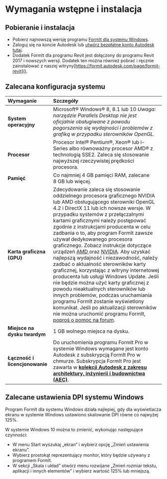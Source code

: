 # Wymagania wstępne i instalacja

## Pobieranie i instalacja

* Pobierz najnowszą wersję programu [FormIt dla systemu Windows](https://formit.autodesk.com/page/download).
* Zaloguj się na koncie Autodesk lub [utwórz bezpłatne konto Autodesk tutaj](https://accounts.autodesk.com/).
* Dodatek FormIt dla programu Revit jest dołączony do programu Revit 2017 i nowszych wersji. Dodatek ten można również pobrać i ręcznie zainstalować z naszej witryny[https://formit.autodesk.com/page/formit-revit]().

## Zalecana konfiguracja systemu

| Wymaganie | Szczegóły |
| :--- | :--- |
| **System operacyjny** | Microsoft® Windows® 8, 8.1 lub 10 _Uwaga: narzędzie Parallels Desktop nie jest oficjalnie obsługiwane z powodu pogorszenia się wydajności i problemów z grafiką w przypadku sterowników OpenGL._ |
| **Procesor** | Procesor Intel® Pentium®, Xeon® lub i-Series albo równoważny procesor AMD® z technologią SSE2. Zaleca się stosowanie najwyższej rzeczywistej prędkości procesora. |
| **Pamięć** | Co najmniej 4 GB pamięci RAM, zalecane 8 GB lub więcej. |
| **Karta graficzna \(GPU\)** | Zdecydowanie zaleca się stosowanie oddzielnego procesora graficznego NVIDIA lub AMD obsługującego sterowniki OpenGL 4.2 i DirectX 11 lub ich nowsze wersje. W przypadku systemów z przełączalnymi kartami graficznymi należy postępować zgodnie z instrukcjami producenta w celu zadbania o to, aby program FormIt zawsze używał dedykowanego procesora graficznego. Zobacz instrukcje dotyczące urządzeń [AMD ](https://www.amd.com/en/support/kb/faq/dh-017)oraz [NVIDIA](http://nvidia.custhelp.com/app/answers/detail/a_id/2615/kw/manage%203d%20settings/related/1). Aby uzyskać najlepszą wydajność i niezawodność, należy zadbać o aktualność sterowników karty graficznej, korzystając z witryny internetowej producenta lub usługi Windows Update. Jeśli nie będzie można użyć karty graficznej z powodu nieaktualnych sterowników lub innych problemów, podczas uruchamiania programu FormIt zostanie wyświetlony komunikat. Jeśli po aktualizacji sterowników nie można uruchomić programu FormIt, [poproś o pomoc na forum](https://forums.autodesk.com/t5/formit-forum/bd-p/142?profile.language=en). |
| **Miejsce na dysku twardym** | 1 GB wolnego miejsca na dysku. |
| **Łączność i licencjonowanie** | Do uruchomienia programu FormIt Pro w systemie Windows wymagane jest konto Autodesk z subskrypcją FormIt Pro w chmurze. Subskrypcja FormIt Pro jest zawarta w [**kolekcji Autodesk z zakresu architektury, inżynierii i budownictwa (AEC)**](https://www.autodesk.pl/collections/architecture-engineering-construction/overview). |

## Zalecane ustawienia DPI systemu Windows

Program FormIt dla systemu Windows działa najlepiej, gdy dla wyświetlacza ekranu w systemie Windows ustawiono skalowanie DPI równe co najwyżej 125%.

W systemie Windows 10 można to zmienić, wykonując następujące czynności:

* W menu Start wyszukaj „ekran” i wybierz opcję „Zmień ustawienia ekranu”.
* Wybierz prostokąt reprezentujący monitor, który będzie używany z programem FormIt.
* W sekcji „Skala i układ” otwórz menu rozwijane „Zmień rozmiar tekstu, aplikacji i innych elementów” i wybierz wartość 125% lub mniejszą.

